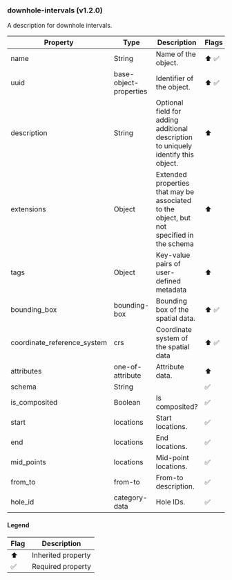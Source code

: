 ### downhole-intervals (v1.2.0)
A description for downhole intervals.

| Property | Type | Description | Flags |
|---|---|---|---|
| name | String | Name of the object. | ⬆️ ✅ |
| uuid | base-object-properties | Identifier of the object. | ⬆️ ✅ |
| description | String | Optional field for adding additional description to uniquely identify this object. | ⬆️ |
| extensions | Object | Extended properties that may be associated to the object, but not specified in the schema | ⬆️ |
| tags | Object | Key-value pairs of user-defined metadata | ⬆️ |
| bounding_box | bounding-box | Bounding box of the spatial data. | ⬆️ ✅ |
| coordinate_reference_system | crs | Coordinate system of the spatial data | ⬆️ ✅ |
| attributes | one-of-attribute | Attribute data. | ⬆️ |
| schema | String |  | ✅ |
| is_composited | Boolean | Is composited? | ✅ |
| start | locations | Start locations. | ✅ |
| end | locations | End locations. | ✅ |
| mid_points | locations | Mid-point locations. | ✅ |
| from_to | from-to | From-to description. | ✅ |
| hole_id | category-data | Hole IDs. | ✅ |


#### Legend

| Flag | Description |
| --- | --- |
| ⬆️ | Inherited property |
| ✅ | Required property |


